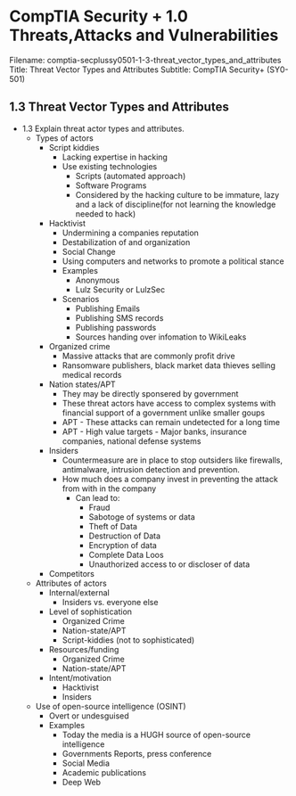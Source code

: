 CompTIA Security + 1.0 Threats,Attacks and Vulnerabilities
============================================================

Filename: comptia-secplussy0501-1-3-threat_vector_types_and_attributes
Title: Threat Vector Types and Attributes
Subtitle: CompTIA Security+ \(SY0-501\)

1.3 Threat Vector Types and Attributes
------------------------------------------------------------
* 1.3 Explain threat actor types and attributes.
	+ Types of actors
		- Script kiddies
			* Lacking expertise in hacking
			* Use existing technologies
				+ Scripts \(automated approach\)
				+ Software Programs
				+ Considered by the hacking culture to be immature, lazy and a lack of discipline\(for not learning the knowledge needed to hack\)
		- Hacktivist
			* Undermining a companies reputation
			* Destabilization of and organization
			* Social Change
			* Using computers and networks to promote a political stance
			* Examples
				+ Anonymous
				+ Lulz Security or LulzSec
			* Scenarios
				+ Publishing Emails
				+ Publishing SMS records
				+ Publishing passwords
				+ Sources handing over infomation to WikiLeaks
		- Organized crime
			* Massive attacks that are commonly profit drive
			* Ransomware publishers, black market data thieves selling medical records
		- Nation states/APT
			* They may be directly sponsered by government
			* These threat actors have access to complex systems with financial support of a government unlike smaller goups
			* APT - These attacks can remain undetected for a long time
			* APT - High value targets - Major banks, insurance companies, national defense systems
		- Insiders
			* Countermeasure are in place to stop outsiders like firewalls, antimalware, intrusion detection and prevention.
			* How much does a company invest in preventing the attack from with in the company
				+ Can lead to:
					- Fraud
					- Sabotoge of systems or data
					- Theft of Data
					- Destruction of Data
					- Encryption of data
					- Complete Data Loos
					- Unauthorized access to or discloser of data
		- Competitors
	+ Attributes of actors
		- Internal/external
			* Insiders vs. everyone else
		- Level of sophistication
			* Organized Crime
			* Nation-state/APT
			* Script-kiddies \(not to sophisticated\)
		- Resources/funding
			* Organized Crime
			* Nation-state/APT
		- Intent/motivation
			* Hacktivist
			* Insiders
	+ Use of open-source intelligence \(OSINT\)
		- Overt or undesguised
		- Examples
			* Today the media is a HUGH source of open-source intelligence
			* Governments Reports, press conference
			* Social Media
			* Academic publications
			* Deep Web